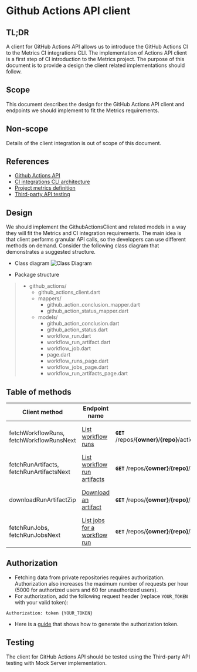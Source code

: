 # Github Actions API client

## TL;DR
A client for GitHub Actions API allows us to introduce the GitHub Actions CI to the Metrics CI integrations CLI. The implementation of Actions API client is a first step of CI introduction to the Metrics project. The purpose of this document is to provide a design the client related implementations should follow.

## Scope
This document describes the design for the GitHub Actions API client and endpoints we should implement to fit the Metrics requirements.

## Non-scope
Details of the client integration is out of scope of this document.

## References
* [Github Actions API](https://docs.github.com/en/free-pro-team@latest/rest/reference/actions)
* [CI integrations CLI architecture](https://github.com/platform-platform/monorepo/blob/master/metrics/ci_integrations/docs/01_ci_integration_module_architecture.md)
* [Project metrics definition](https://github.com/platform-platform/monorepo/blob/master/docs/05_project_metrics.md)
* [Third-party API testing](https://github.com/platform-platform/monorepo/blob/master/docs/03_third_party_api_testing.md)

## Design
We should implement the GithubActionsClient and related models in a way they will fit the Metrics and CI integration
 requirements. The main idea is that client performs granular API calls, so the developers can use different methods on demand. Consider the following class diagram that demonstrates a suggested structure.

* Class diagram
![Class Diagram](http://www.plantuml.com/plantuml/proxy?cache=no&fmt=svg&src=https://raw.githubusercontent.com/platform-platform/monorepo/master/metrics/ci_integrations/docs/source/github_actions/diagrams/github_actions_client_class_diagram.puml)

* Package structure

> * github_actions/
>   * github_actions_client.dart
>   * mappers/
>      * github_action_conclusion_mapper.dart
>      * github_action_status_mapper.dart
>   * models/
>      * github_action_conclusion.dart
>      * github_action_status.dart
>      * workflow_run.dart
>      * workflow_run_artifact.dart
>      * workflow_job.dart
>      * page.dart
>      * workflow_runs_page.dart
>      * workflow_jobs_page.dart
>      * workflow_run_artifacts_page.dart

## Table of methods
| Client method | Endpoint name   |  API endpoint | Description |
|---------------|------------------|-------------|---------------|
| fetchWorkflowRuns, fetchWorkflowRunsNext | [List workflow runs](https://docs.github.com/en/free-pro-team@latest/rest/reference/actions#list-workflow-runs) | **`GET`** /repos/**{owner}**/**{repo}**/actions/workflows/**{workflow_file_name}**/runs | Lists runs for the specified workflow. |
| fetchRunArtifacts, fetchRunArtifactsNext |[List workflow run artifacts](https://docs.github.com/en/free-pro-team@latest/rest/reference/actions#list-workflow-run-artifacts)  | **`GET`** /repos/**{owner}**/**{repo}**/actions/runs/**{run_id}**/artifacts | Lists artifacts for a workflow run. |
| downloadRunArtifactZip| [Download an artifact](https://docs.github.com/en/free-pro-team@latest/rest/reference/actions#download-an-artifact)| **`GET`** /repos/**{owner}**/**{repo}**/actions/artifacts/**{artifact_id}**/zip | Downloads the specified run artifact. |
| fetchRunJobs, fetchRunJobsNext | [List jobs for a workflow run](https://docs.github.com/en/free-pro-team@latest/rest/reference/actions#list-jobs-for-a-workflow-run)  | **`GET`** /repos/**{owner}**/**{repo}**/actions/runs/**{run_id}**/jobs | Lists jobs for a workflow run.|

## Authorization
* Fetching data from private repositories requires authorization. Authorization also increases the maximum number of requests per hour (5000 for authorized users and 60 for unauthorized users).
* For authorization, add the following request header (replace `YOUR_TOKEN` with your valid token):
```
Authorization: token {YOUR_TOKEN}
```
* Here is a [guide](https://docs.github.com/en/enterprise/2.17/user/github/authenticating-to-github/creating-a-personal-access-token-for-the-command-line) that shows how to generate the authorization token.

## Testing
The client for GitHub Actions API should be tested using the Third-party API testing with Mock Server implementation.
